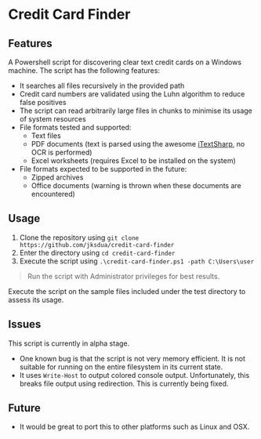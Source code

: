 Credit Card Finder
==================

Features
--------

A Powershell script for discovering clear text credit cards on a Windows machine. The script has the following features:

- It searches all files recursively in the provided path
- Credit card numbers are validated using the Luhn algorithm to reduce false positives
- The script can read arbitrarily large files in chunks to minimise its usage of system resources
- File formats tested and supported:
	- Text files
	- PDF documents (text is parsed using the awesome [iTextSharp](http://sourceforge.net/projects/itextsharp/), no OCR is performed)
	- Excel worksheets (requires Excel to be installed on the system)
- File formats expected to be supported in the future:
	- Zipped archives
	- Office documents (warning is thrown when these documents are encountered)

Usage
-----

1. Clone the repository using `git clone https://github.com/jksdua/credit-card-finder`
2. Enter the directory using `cd credit-card-finder`
3. Execute the script using `.\credit-card-finder.ps1 -path C:\Users\user`

> Run the script with Administrator privileges for best results.

Execute the script on the sample files included under the test directory to assess its usage.

Issues
------

This script is currently in alpha stage.

- One known bug is that the script is not very memory efficient. It is not suitable for running on the entire filesystem in its current state.
- It uses `Write-Host` to output colored console output. Unfortunately, this breaks file output using redirection. This is currently being fixed.

Future
------

- It would be great to port this to other platforms such as Linux and OSX.
